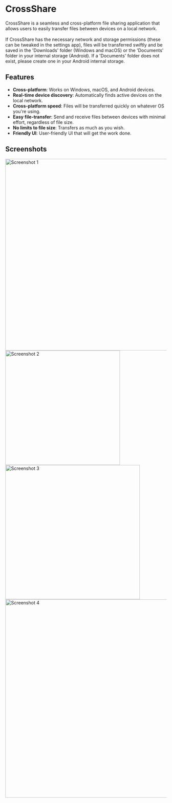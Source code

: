 # CrossShare
CrossShare is a seamless and cross-platform file sharing application that allows users to easily transfer files between devices on a local network.
<br>
<br>
If CrossShare has the necessary network and storage permissions (these can be tweaked in the settings app), files will be transferred swiftly and be saved in the 'Downloads' folder (Windows and macOS) or the 'Documents' folder in your internal storage (Android). If a 'Documents' folder does not exist, please create one in your Android internal storage.
## Features
- **Cross-platform**: Works on Windows, macOS, and Android devices.
- **Real-time device discovery**: Automatically finds active devices on the local network.
- **Cross-platform speed**: Files will be transferred quickly on whatever OS you're using.
- **Easy file-transfer**: Send and receive files between devices with minimal effort, regardless of file size.
- **No limits to file size**: Transfers as much as you wish.
- **Friendly UI**: User-friendly UI that will get the work done.
## Screenshots
<img width="599" alt="Screenshot 1" src="https://github.com/user-attachments/assets/3c3a33dc-f9d2-4735-995a-814ec111c0b3">
<br>
<img width="358" alt="Screenshot 2" src="https://github.com/user-attachments/assets/001e039b-953a-4401-b179-2a7b8574e458">
<br>
<img width="420" alt="Screenshot 3" src="https://github.com/user-attachments/assets/f008c278-ff02-40b3-a298-9657e5e0e443">
<br>
<img width="620" alt="Screenshot 4" src="https://github.com/user-attachments/assets/828ad1c9-056c-4db6-b7a8-329bb59604f4">
